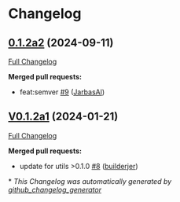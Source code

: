 # Changelog

## [0.1.2a2](https://github.com/OpenVoiceOS/ovos-ww-plugin-vosk/tree/0.1.2a2) (2024-09-11)

[Full Changelog](https://github.com/OpenVoiceOS/ovos-ww-plugin-vosk/compare/V0.1.2a1...0.1.2a2)

**Merged pull requests:**

- feat:semver [\#9](https://github.com/OpenVoiceOS/ovos-ww-plugin-vosk/pull/9) ([JarbasAl](https://github.com/JarbasAl))

## [V0.1.2a1](https://github.com/OpenVoiceOS/ovos-ww-plugin-vosk/tree/V0.1.2a1) (2024-01-21)

[Full Changelog](https://github.com/OpenVoiceOS/ovos-ww-plugin-vosk/compare/V0.1.1...V0.1.2a1)

**Merged pull requests:**

- update for utils \>0.1.0 [\#8](https://github.com/OpenVoiceOS/ovos-ww-plugin-vosk/pull/8) ([builderjer](https://github.com/builderjer))



\* *This Changelog was automatically generated by [github_changelog_generator](https://github.com/github-changelog-generator/github-changelog-generator)*
